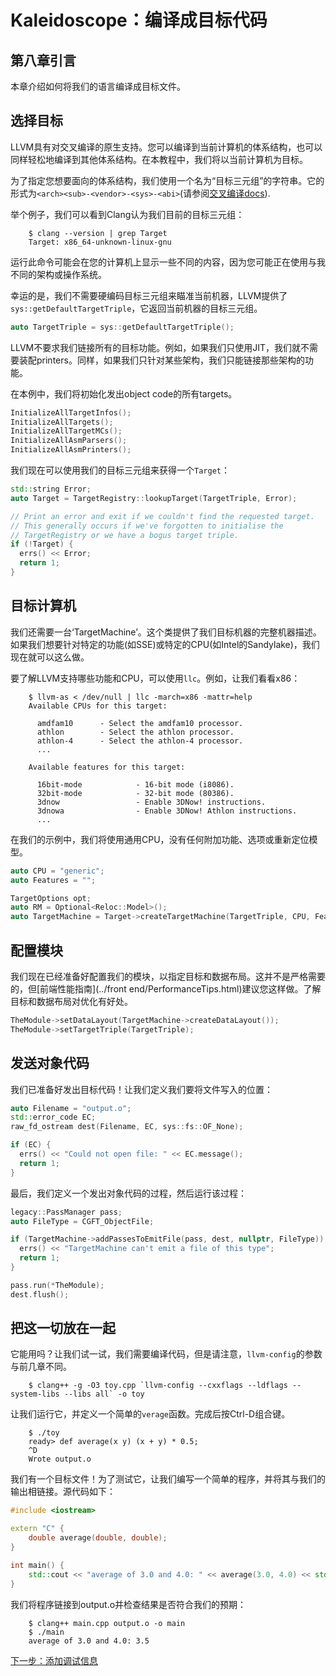 # Kaleidoscope：编译成目标代码

## 第八章引言

本章介绍如何将我们的语言编译成目标文件。

## 选择目标

LLVM具有对交叉编译的原生支持。您可以编译到当前计算机的体系结构，也可以同样轻松地编译到其他体系结构。在本教程中，我们将以当前计算机为目标。

为了指定您想要面向的体系结构，我们使用一个名为“目标三元组”的字符串。它的形式为`<arch><sub>-<vendor>-<sys>-<abi>`(请参阅[交叉编译docs](https://clang.llvm.org/docs/CrossCompilation.html#target-triple)).

举个例子，我们可以看到Clang认为我们目前的目标三元组：
```
    $ clang --version | grep Target
    Target: x86_64-unknown-linux-gnu
```

运行此命令可能会在您的计算机上显示一些不同的内容，因为您可能正在使用与我不同的架构或操作系统。

幸运的是，我们不需要硬编码目标三元组来瞄准当前机器，LLVM提供了`sys::getDefaultTargetTriple`，它返回当前机器的目标三元组。

```c++
auto TargetTriple = sys::getDefaultTargetTriple();
```

LLVM不要求我们链接所有的目标功能。例如，如果我们只使用JIT，我们就不需要装配printers。同样，如果我们只针对某些架构，我们只能链接那些架构的功能。

在本例中，我们将初始化发出object code的所有targets。

```c++
InitializeAllTargetInfos();
InitializeAllTargets();
InitializeAllTargetMCs();
InitializeAllAsmParsers();
InitializeAllAsmPrinters();
```

我们现在可以使用我们的目标三元组来获得一个`Target`：

```c++
std::string Error;
auto Target = TargetRegistry::lookupTarget(TargetTriple, Error);

// Print an error and exit if we couldn't find the requested target.
// This generally occurs if we've forgotten to initialise the
// TargetRegistry or we have a bogus target triple.
if (!Target) {
  errs() << Error;
  return 1;
}
```

## 目标计算机

我们还需要一台‘TargetMachine’。这个类提供了我们目标机器的完整机器描述。如果我们想要针对特定的功能(如SSE)或特定的CPU(如Intel的Sandylake)，我们现在就可以这么做。

要了解LLVM支持哪些功能和CPU，可以使用`llc`。例如，让我们看看x86：
```
    $ llvm-as < /dev/null | llc -march=x86 -mattr=help
    Available CPUs for this target:

      amdfam10      - Select the amdfam10 processor.
      athlon        - Select the athlon processor.
      athlon-4      - Select the athlon-4 processor.
      ...

    Available features for this target:

      16bit-mode            - 16-bit mode (i8086).
      32bit-mode            - 32-bit mode (80386).
      3dnow                 - Enable 3DNow! instructions.
      3dnowa                - Enable 3DNow! Athlon instructions.
      ...
```

在我们的示例中，我们将使用通用CPU，没有任何附加功能、选项或重新定位模型。

```c++
auto CPU = "generic";
auto Features = "";

TargetOptions opt;
auto RM = Optional<Reloc::Model>();
auto TargetMachine = Target->createTargetMachine(TargetTriple, CPU, Features, opt, RM);
```

## 配置模块

我们现在已经准备好配置我们的模块，以指定目标和数据布局。这并不是严格需要的，但[前端性能指南](../front end/PerformanceTips.html)建议您这样做。了解目标和数据布局对优化有好处。

```c++
TheModule->setDataLayout(TargetMachine->createDataLayout());
TheModule->setTargetTriple(TargetTriple);   
```

## 发送对象代码

我们已准备好发出目标代码！让我们定义我们要将文件写入的位置：

```c++
auto Filename = "output.o";
std::error_code EC;
raw_fd_ostream dest(Filename, EC, sys::fs::OF_None);

if (EC) {
  errs() << "Could not open file: " << EC.message();
  return 1;
}
```

最后，我们定义一个发出对象代码的过程，然后运行该过程：

```c++
legacy::PassManager pass;
auto FileType = CGFT_ObjectFile;

if (TargetMachine->addPassesToEmitFile(pass, dest, nullptr, FileType)) {
  errs() << "TargetMachine can't emit a file of this type";
  return 1;
}

pass.run(*TheModule);
dest.flush();
```

## 把这一切放在一起

它能用吗？让我们试一试，我们需要编译代码，但是请注意，`llvm-config`的参数与前几章不同。
```
    $ clang++ -g -O3 toy.cpp `llvm-config --cxxflags --ldflags --system-libs --libs all` -o toy
```

让我们运行它，并定义一个简单的`verage`函数。完成后按Ctrl-D组合键。
```
    $ ./toy
    ready> def average(x y) (x + y) * 0.5;
    ^D
    Wrote output.o
```

我们有一个目标文件！为了测试它，让我们编写一个简单的程序，并将其与我们的输出相链接。源代码如下：

```c++
#include <iostream>

extern "C" {
    double average(double, double);
}

int main() {
    std::cout << "average of 3.0 and 4.0: " << average(3.0, 4.0) << std::endl;
}
```

我们将程序链接到output.o并检查结果是否符合我们的预期：
```
    $ clang++ main.cpp output.o -o main
    $ ./main
    average of 3.0 and 4.0: 3.5
```


[下一步：添加调试信息](Kaleidoscope09.md)
